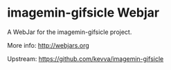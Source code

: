 imagemin-gifsicle Webjar
=========================

A WebJar for the imagemin-gifsicle project.

More info: http://webjars.org

Upstream: https://github.com/kevva/imagemin-gifsicle

